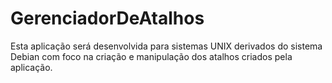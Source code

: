# GerenciadorDeAtalhos
Esta aplicação será desenvolvida para sistemas UNIX derivados do sistema Debian com foco na criação e manipulação dos atalhos criados pela aplicação.

